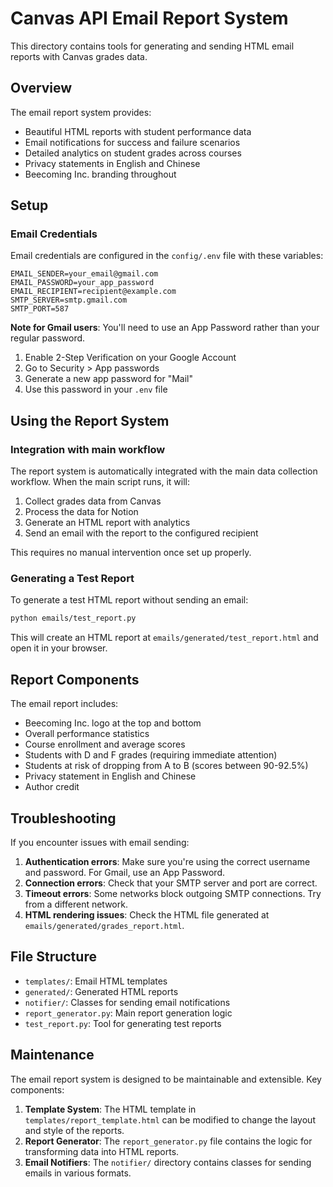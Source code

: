 # Canvas API Email Report System

This directory contains tools for generating and sending HTML email reports with Canvas grades data.

## Overview

The email report system provides:
- Beautiful HTML reports with student performance data
- Email notifications for success and failure scenarios
- Detailed analytics on student grades across courses
- Privacy statements in English and Chinese
- Beecoming Inc. branding throughout

## Setup

### Email Credentials

Email credentials are configured in the `config/.env` file with these variables:

```
EMAIL_SENDER=your_email@gmail.com
EMAIL_PASSWORD=your_app_password
EMAIL_RECIPIENT=recipient@example.com
SMTP_SERVER=smtp.gmail.com
SMTP_PORT=587
```

**Note for Gmail users**: You'll need to use an App Password rather than your regular password.
1. Enable 2-Step Verification on your Google Account
2. Go to Security > App passwords
3. Generate a new app password for "Mail"
4. Use this password in your `.env` file

## Using the Report System

### Integration with main workflow

The report system is automatically integrated with the main data collection workflow. When the main script runs, it will:
1. Collect grades data from Canvas
2. Process the data for Notion
3. Generate an HTML report with analytics
4. Send an email with the report to the configured recipient

This requires no manual intervention once set up properly.

### Generating a Test Report

To generate a test HTML report without sending an email:

```bash
python emails/test_report.py
```

This will create an HTML report at `emails/generated/test_report.html` and open it in your browser.

## Report Components

The email report includes:
- Beecoming Inc. logo at the top and bottom
- Overall performance statistics
- Course enrollment and average scores
- Students with D and F grades (requiring immediate attention)
- Students at risk of dropping from A to B (scores between 90-92.5%)
- Privacy statement in English and Chinese
- Author credit

## Troubleshooting

If you encounter issues with email sending:

1. **Authentication errors**: Make sure you're using the correct username and password. For Gmail, use an App Password.
2. **Connection errors**: Check that your SMTP server and port are correct.
3. **Timeout errors**: Some networks block outgoing SMTP connections. Try from a different network.
4. **HTML rendering issues**: Check the HTML file generated at `emails/generated/grades_report.html`.

## File Structure

- `templates/`: Email HTML templates
- `generated/`: Generated HTML reports
- `notifier/`: Classes for sending email notifications
- `report_generator.py`: Main report generation logic
- `test_report.py`: Tool for generating test reports

## Maintenance

The email report system is designed to be maintainable and extensible. Key components:

1. **Template System**: The HTML template in `templates/report_template.html` can be modified to change the layout and style of the reports.
2. **Report Generator**: The `report_generator.py` file contains the logic for transforming data into HTML reports.
3. **Email Notifiers**: The `notifier/` directory contains classes for sending emails in various formats. 